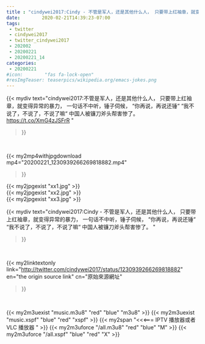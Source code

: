 ```yaml
---
title : "cindywei2017:Cindy - 不管是军人，还是其他什么人， 只要带上红袖章，就变得异常的暴力，  一句话不中听，锤子伺候，  “你再说，再说还锤“ “我不说了，不说了，不说了嘛“  中国人被镰刀斧头帮害惨了。 "
date:        2020-02-21T14:39:23-07:00
tags:
 - twitter
 - cindywei2017
 - twitter_cindywei2017
 - 202002
 - 20200221
 - 20200221_14
categories:
 - 20200221
#icon:        "fas fa-lock-open"
#resImgTeaser: teaserpics/wikipedia.org/emacs-jokes.png
---
```


{{< mydiv text="cindywei2017:不管是军人，还是其他什么人， 只要带上红袖章，就变得异常的暴力，  一句话不中听，锤子伺候，  “你再说，再说还锤“ “我不说了，不说了，不说了嘛“  中国人被镰刀斧头帮害惨了。 https://t.co/XmG4zJSFrR "
>}}
<br>


{{< my2mp4withjpgdownload mp4="20200221_1230939266269818882.mp4"
>}}

{{< my2jpgexist "xx1.jpg" >}}<br>
{{< my2jpgexist "xx2.jpg" >}}<br>
{{< my2jpgexist "xx3.jpg" >}}<br>



{{< mydiv text="cindywei2017:Cindy - 不管是军人，还是其他什么人， 只要带上红袖章，就变得异常的暴力，  一句话不中听，锤子伺候，  “你再说，再说还锤“ “我不说了，不说了，不说了嘛“  中国人被镰刀斧头帮害惨了。 "
>}}
<br>

{{< my2linktextonly link="http://twitter.com/cindywei2017/status/1230939266269818882"
en="the origin source link" cn="原始來源網址"
>}}


<br>

{{< my2m3uexist "music.m3u8" "red"  "blue" "m3u8" >}} {{< my2m3uexist "music.xspf" "blue" "red"  "xspf" >}} {{< my2span "<<<=== IPTV 播放器或者 VLC 播放器 " >}} {{< my2m3uforce "/all.m3u8" "red"  "blue" "M" >}} {{< my2m3uforce "/all.xspf" "blue" "red"  "X" >}} 
